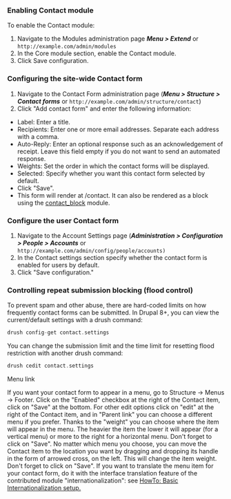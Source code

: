 ### Enabling Contact module

To enable the Contact module:

1. Navigate to the Modules administration page _**Menu > Extend**_ or `http://example.com/admin/modules`
2. In the Core module section, enable the Contact module.
3. Click Save configuration.

### Configuring the site-wide Contact form

1. Navigate to the Contact Form administration page (_**Menu > Structure > Contact forms**_ or `http://example.com/admin/structure/contact`)
2. Click "Add contact form" and enter the following information:
* Label: Enter a title.
* Recipients: Enter one or more email addresses. Separate each address with a comma.
* Auto-Reply: Enter an optional response such as an acknowledgement of receipt. Leave this field empty if you do not want to send an automated response.
* Weights: Set the order in which the contact forms will be displayed.
* Selected: Specify whether you want this contact form selected by default.
* Click "Save".
* This form will render at /contact. It can also be rendered as a block using the [contact\_block](https://www.drupal.org/project/contact%5Fblock) module.

### Configure the user Contact form

1. Navigate to the Account Settings page (_**Administration > Configuration > People > Accounts**_ or `http://example.com/admin/config/people/accounts)`
2. In the Contact settings section specify whether the contact form is enabled for users by default.
3. Click "Save configuration."

### Controlling repeat submission blocking (flood control)

To prevent spam and other abuse, there are hard-coded limits on how frequently contact forms can be submitted. In Drupal 8+, you can view the current/default settings with a drush command:

```php
drush config-get contact.settings
```

You can change the submission limit and the time limit for resetting flood restriction with another drush command:

```php
drush cedit contact.settings
```

Menu link

If you want your contact form to appear in a menu, go to Structure → Menus → Footer. Click on the "Enabled" checkbox at the right of the Contact item, click on "Save" at the bottom. For other edit options click on "edit" at the right of the Contact item, and in "Parent link" you can choose a different menu if you prefer. Thanks to the "weight" you can choose where the item will appear in the menu. The heavier the item the lower it will appear (for a vertical menu) or more to the right for a horizontal menu. Don't forget to click on "Save". No matter which menu you choose, you can move the Contact item to the location you want by dragging and dropping its handle in the form of arrowed cross, on the left. This will change the item weight. Don't forget to click on "Save". If you want to translate the menu item for your contact form, do it with the interface translation feature of the contributed module "internationalization": see [HowTo: Basic Internationalization setup.](https://drupal.org/node/1268692)